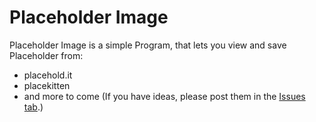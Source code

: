 # Placeholder Image

Placeholder Image is a simple Program, that lets you view and save Placeholder from:

 - placehold.it
 - placekitten
 - and more to come (If you have ideas, please post them in the [Issues tab](https://github.com/MisterX2000/Placeholder-Image/issues).)
